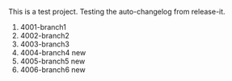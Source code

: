 This is a test project. Testing the auto-changelog from release-it.
  1. 4001-branch1
  2. 4002-branch2
  3. 4003-branch3
  4. 4004-branch4 new
  5. 4005-branch5 new
  6. 4006-branch6 new
